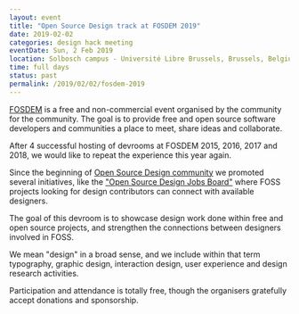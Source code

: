 ```yaml
---
layout: event
title: "Open Source Design track at FOSDEM 2019"
date: 2019-02-02
categories: design hack meeting
eventDate: Sun, 2 Feb 2019
location: Solbosch campus - Université Libre Brussels, Brussels, Belgium
time: full days
status: past
permalink: /2019/02/02/fosdem-2019
---
```


[FOSDEM](https://fosdem.org/2019/) is a free and non-commercial event organised by the community for the community. The goal is to provide free and open source software developers and communities a place to meet, share ideas and collaborate.

After 4 successful hosting of devrooms at FOSDEM 2015, 2016, 2017 and 2018, we would like to repeat the experience this year again.

Since the beginning of [Open Source Design community](https://opensourcedesign.net/) we promoted several initiatives, like the ["Open Source Design Jobs Board"](http://opensourcedesign.net/) where FOSS projects looking for design contributors can connect with available designers.

The goal of this devroom is to showcase design work done within free and open source projects, and strengthen the connections between designers involved in FOSS.

We mean "design" in a broad sense, and we include within that term typography, graphic design, interaction design, user experience and design research activities.

Participation and attendance is totally free, though the organisers gratefully accept donations and sponsorship.
